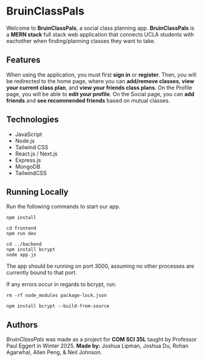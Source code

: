 
# BruinClassPals

Welcome to **BruinClassPals**, a social class planning app. **BruinClassPals** is a **MERN stack** full stack web application that connects UCLA students with eachother when finding/planning classes they want to take. 

## Features

When using the application, you must first **sign in** or **register**. Then, you will be redirected to the home page, where you can **add/remove classes**, **view your current class plan**, and **view your friends class plans**. On the Profile page, you will be able to **edit your profile**. On the Social page, you can **add friends** and **see recommended friends** based on mutual classes. 

## Technologies

* JavaScript
* Node.js
* Tailwind CSS
* React.js / Next.js
* Express.js
* MongoDB
* TailwindCSS

## Running Locally
Run the following commands to start our app.

```
npm install

cd frontend
npm run dev

cd ../backend
npm install bcrypt
node app.js
```

The app should be running on port 3000, assuming no other processes are currently bound to that port.


If any errors occur in regards to bcrypt, run:

```
rm -rf node_modules package-lock.json

npm install bcrypt --build-from-source
```

## Authors

*BruinClassPals* was made as a project for **COM SCI 35L** taught by Professor Paul Eggert in Winter 2025. **Made by:** Joshua Lipman, Joshua Du, Rohan Agarwhal, Allen Peng, & Neil Johnson. 

